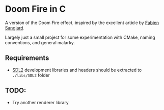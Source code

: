 # Doom Fire in C 

A version of the Doom Fire effect, inspired by the excellent article by [Fabien Sanglard](http://fabiensanglard.net/doom_fire_psx/).

Largely just a small project for some experimentation with CMake, naming conventions, and general malarky.

## Requirements
- [SDL2](https://www.libsdl.org/) development libraries and headers should be extracted to `./libs/SDL2` folder

## TODO:
- Try another renderer library
